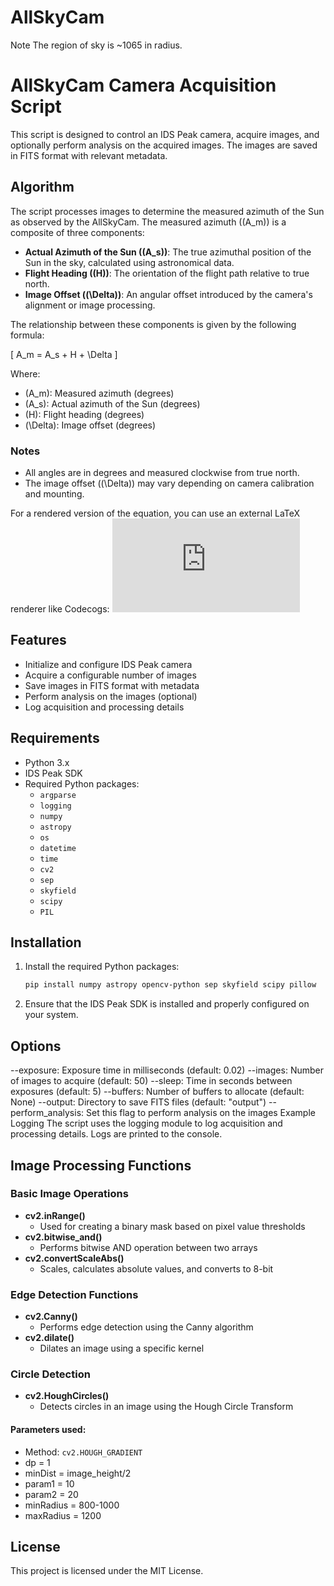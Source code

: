 # AllSkyCam

Note
The region of sky is ~1065 in radius.

# AllSkyCam Camera Acquisition Script

This script is designed to control an IDS Peak camera, acquire images, and optionally perform analysis on the acquired images. The images are saved in FITS format with relevant metadata.

## Algorithm

The script processes images to determine the measured azimuth of the Sun as observed by the AllSkyCam. The measured azimuth (\(A_m\)) is a composite of three components:
- **Actual Azimuth of the Sun (\(A_s\))**: The true azimuthal position of the Sun in the sky, calculated using astronomical data.
- **Flight Heading (\(H\))**: The orientation of the flight path relative to true north.
- **Image Offset (\(\Delta\))**: An angular offset introduced by the camera's alignment or image processing.

The relationship between these components is given by the following formula:

\[ A_m = A_s + H + \Delta \]

Where:
- \(A_m\): Measured azimuth (degrees)
- \(A_s\): Actual azimuth of the Sun (degrees)
- \(H\): Flight heading (degrees)
- \(\Delta\): Image offset (degrees)

### Notes
- All angles are in degrees and measured clockwise from true north.
- The image offset (\(\Delta\)) may vary depending on camera calibration and mounting.

For a rendered version of the equation, you can use an external LaTeX renderer like Codecogs:
![Azimuth Formula](https://latex.codecogs.com/png.latex?A_m%20=%20A_s%20+%20H%20+%20%5CDelta)

## Features

- Initialize and configure IDS Peak camera
- Acquire a configurable number of images
- Save images in FITS format with metadata
- Perform analysis on the images (optional)
- Log acquisition and processing details

## Requirements

- Python 3.x
- IDS Peak SDK
- Required Python packages:
  - `argparse`
  - `logging`
  - `numpy`
  - `astropy`
  - `os`
  - `datetime`
  - `time`
  - `cv2`
  - `sep`
  - `skyfield`
  - `scipy`
  - `PIL`

## Installation

1. Install the required Python packages:
   ```sh
   pip install numpy astropy opencv-python sep skyfield scipy pillow
   ```

2. Ensure that the IDS Peak SDK is installed and properly configured on your system.

## Options
--exposure: Exposure time in milliseconds (default: 0.02)
--images: Number of images to acquire (default: 50)
--sleep: Time in seconds between exposures (default: 5)
--buffers: Number of buffers to allocate (default: None)
--output: Directory to save FITS files (default: "output")
--perform_analysis: Set this flag to perform analysis on the images
Example
Logging
The script uses the logging module to log acquisition and processing details. Logs are printed to the console.


## Image Processing Functions
### Basic Image Operations
- **cv2.inRange()**
  - Used for creating a binary mask based on pixel value thresholds
- **cv2.bitwise_and()**
  - Performs bitwise AND operation between two arrays
- **cv2.convertScaleAbs()**
  - Scales, calculates absolute values, and converts to 8-bit

### Edge Detection Functions
- **cv2.Canny()**
  - Performs edge detection using the Canny algorithm
- **cv2.dilate()**
  - Dilates an image using a specific kernel

### Circle Detection
- **cv2.HoughCircles()**
  - Detects circles in an image using the Hough Circle Transform
  
#### Parameters used:
- Method: `cv2.HOUGH_GRADIENT`
- dp = 1
- minDist = image_height/2
- param1 = 10
- param2 = 20
- minRadius = 800-1000
- maxRadius = 1200


## License
This project is licensed under the MIT License.